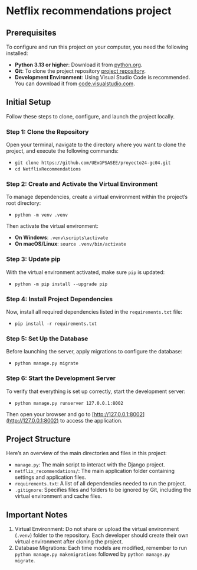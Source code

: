 # Netflix recommendations project

## Prerequisites

To configure and run this project on your computer, you need the following installed:
* **Python 3.13 or higher**: Download it from [python.org](https://www.python.org/downloads/).
* **Git**: To clone the project repository [project repository](https://github.com/UExGPSASEE/proyecto24-gc04.git).
* **Development Environment**: Using Visual Studio Code is recommended. You can download it from [code.visualstudio.com](https://code.visualstudio.com/).

## Initial Setup

Follow these steps to clone, configure, and launch the project locally.

### Step 1: Clone the Repository

Open your terminal, navigate to the directory where you want to clone the project, and execute the following commands:
* `git clone https://github.com/UExGPSASEE/proyecto24-gc04.git`
* `cd NetflixRecommendations`

### Step 2: Create and Activate the Virtual Environment

To manage dependencies, create a virtual environment within the project’s root directory:
* `python -m venv .venv`

Then activate the virtual environment:
* **On Windows**: `.venv\scripts\activate`
* **On macOS/Linux**: `source .venv/bin/activate`

### Step 3: Update pip

With the virtual environment activated, make sure `pip` is updated:
* `python -m pip install --upgrade pip`

### Step 4: Install Project Dependencies
Now, install all required dependencies listed in the `requirements.txt` file:
* `pip install -r requirements.txt`

### Step 5: Set Up the Database

Before launching the server, apply migrations to configure the database:
* `python manage.py migrate`

### Step 6: Start the Development Server

To verify that everything is set up correctly, start the development server:
* `python manage.py runserver 127.0.0.1:8002`

Then open your browser and go to [http://127.0.0.1:8002](http://127.0.0.1:8002) to access the application.

## Project Structure

Here’s an overview of the main directories and files in this project:
* `manage.py`: The main script to interact with the Django project.
* `netflix_recommendations/`: The main application folder containing settings and application files.
* `requirements.txt`: A list of all dependencies needed to run the project.
* `.gitignore`: Specifies files and folders to be ignored by Git, including the virtual environment and cache files.

## Important Notes

1. Virtual Environment: Do not share or upload the virtual environment (`.venv`) folder to the repository. Each developer should create their own virtual environment after cloning the project.
2. Database Migrations: Each time models are modified, remember to run `python manage.py makemigrations` followed by `python manage.py migrate`.
